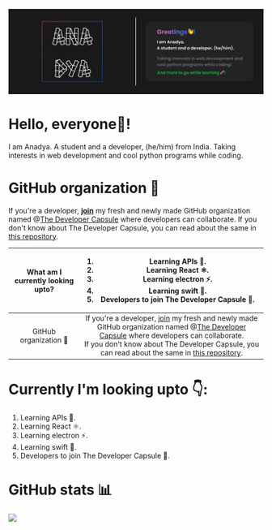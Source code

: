 <img src="https://github.com/AnadyaNair/AnadyaNair/blob/7132cbf287c1d9699fc5e8f0f33133d640394b6b/dark%20theme%20new%20detailed%20banner.png"></img>

 # Hello, everyone👋!
 I am Anadya. A student and a developer, (he/him) from India. Taking interests in web development and cool python programs while coding.
 
 # GitHub organization 🏢
If you're a developer, **[join](https://github.com/TheDeveloperCapsule/Join)** my fresh and newly made GitHub organization named @[The Developer Capsule](https://github.com/TheDeveloperCapsule) where developers can collaborate.
If you don't know about The Developer Capsule, you can read about the same in [this repository](https://github.com/TheDeveloperCapsule/Introduction).


|What am I currently looking upto?|<ol><li>Learning APIs 🐧.</li> <li>Learning React ⚛.</li> <li>Learning electron ⚡.</li> <li>Learning swift 🍦.</li> <li>Developers to join The Developer Capsule 🚀.</li></ol>|
|:---:|:---:|
|GitHub organization 🏢|If you're a developer, [join](https://github.com/TheDeveloperCapsule/Join) my fresh and newly made GitHub organization named @[The Developer Capsule](https://github.com/TheDeveloperCapsule) where developers can collaborate.<br> If you don't know about The Developer Capsule, you can read about the same in [this repository](https://github.com/TheDeveloperCapsule/Introduction).|

# Currently I'm looking upto 👇:
1. Learning APIs 🐧.
2. Learning React ⚛.
3. Learning electron ⚡.
4. Learning swift 🍦.
5. Developers to join The Developer Capsule 🚀.

# GitHub stats 📊

<img src ="https://github-readme-stats.vercel.app/api?username=AnadyaNair&show_icons=true&theme=default"></img>

<!--
**AnadyaNair/AnadyaNair** is a ✨ _special_ ✨ repository because its `README.md` (this file) appears on your GitHub profile.
*/
